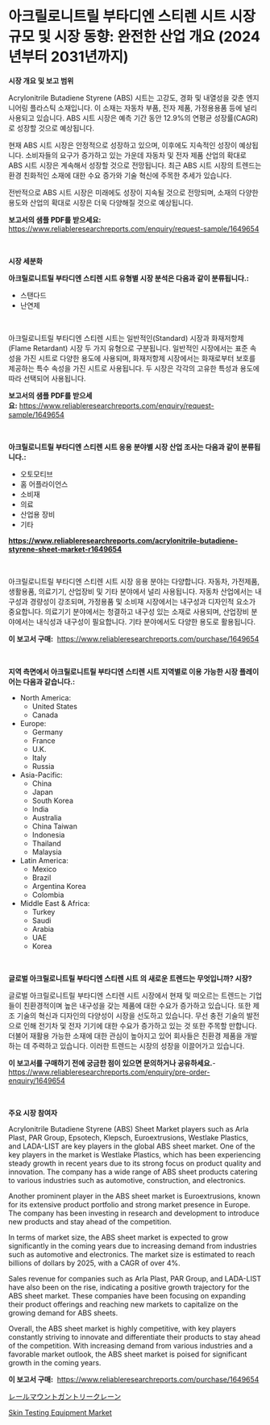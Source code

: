 <p><h1>아크릴로니트릴 부타디엔 스티렌 시트 시장 규모 및 시장 동향: 완전한 산업 개요 (2024년부터 2031년까지)</h1></p><p><strong>시장 개요 및 보고 범위</strong></p>
<p><p>Acrylonitrile Butadiene Styrene (ABS) 시트는 고강도, 경화 및 내열성을 갖춘 엔지니어링 플라스틱 소재입니다. 이 소재는 자동차 부품, 전자 제품, 가정용용품 등에 널리 사용되고 있습니다. ABS 시트 시장은 예측 기간 동안 12.9%의 연평균 성장률(CAGR)로 성장할 것으로 예상됩니다.</p><p>현재 ABS 시트 시장은 안정적으로 성장하고 있으며, 이후에도 지속적인 성장이 예상됩니다. 소비자들의 요구가 증가하고 있는 가운데 자동차 및 전자 제품 산업의 확대로 ABS 시트 시장은 계속해서 성장할 것으로 전망됩니다. 최근 ABS 시트 시장의 트렌드는 환경 친화적인 소재에 대한 수요 증가와 기술 혁신에 주목한 추세가 있습니다.</p><p>전반적으로 ABS 시트 시장은 미래에도 성장이 지속될 것으로 전망되며, 소재의 다양한 용도와 산업의 확대로 시장은 더욱 다양해질 것으로 예상됩니다.</p></p>
<p><strong>보고서의 샘플 PDF를 받으세요:</strong> <a href="https://www.reliableresearchreports.com/enquiry/request-sample/1649654">https://www.reliableresearchreports.com/enquiry/request-sample/1649654</a></p>
<p>&nbsp;</p>
<p><strong>시장 세분화</strong></p>
<p><strong>아크릴로니트릴 부타디엔 스티렌 시트 유형별 시장 분석은 다음과 같이 분류됩니다.:</strong></p>
<p><ul><li>스탠다드</li><li>난연제</li></ul></p>
<p>&nbsp;</p>
<p><p>아크릴로니트릴 부타디엔 스티렌 시트는 일반적인(Standard) 시장과 화재저항제(Flame Retardant) 시장 두 가지 유형으로 구분됩니다. 일반적인 시장에서는 표준 속성을 가진 시트로 다양한 용도에 사용되며, 화재저항제 시장에서는 화재로부터 보호를 제공하는 특수 속성을 가진 시트로 사용됩니다. 두 시장은 각각의 고유한 특성과 용도에 따라 선택되어 사용됩니다.</p></p>
<p><strong>보고서의 샘플 PDF를 받으세요:</strong>&nbsp;<a href="https://www.reliableresearchreports.com/enquiry/request-sample/1649654">https://www.reliableresearchreports.com/enquiry/request-sample/1649654</a></p>
<p>&nbsp;</p>
<p><strong> 아크릴로니트릴 부타디엔 스티렌 시트 응용 분야별 시장 산업 조사는 다음과 같이 분류됩니다.:</strong></p>
<p><ul><li>오토모티브</li><li>홈 어플라이언스</li><li>소비재</li><li>의료</li><li>산업용 장비</li><li>기타</li></ul></p>
<p><strong><a href="https://www.reliableresearchreports.com/acrylonitrile-butadiene-styrene-sheet-market-r1649654">https://www.reliableresearchreports.com/acrylonitrile-butadiene-styrene-sheet-market-r1649654</a></strong></p>
<p>&nbsp;</p>
<p><p>아크릴로니트릴 부타디엔 스티렌 시트 시장 응용 분야는 다양합니다. 자동차, 가전제품, 생활용품, 의료기기, 산업장비 및 기타 분야에서 널리 사용됩니다. 자동차 산업에서는 내구성과 경량성이 강조되며, 가정용품 및 소비재 시장에서는 내구성과 디자인적 요소가 중요합니다. 의료기기 분야에서는 청결하고 내구성 있는 소재로 사용되며, 산업장비 분야에서는 내식성과 내구성이 필요합니다. 기타 분야에서도 다양한 용도로 활용됩니다.</p></p>
<p><strong>이 보고서 구매:</strong>&nbsp; <a href="https://www.reliableresearchreports.com/purchase/1649654">https://www.reliableresearchreports.com/purchase/1649654</a></p>
<p>&nbsp;</p>
<p><strong>지역 측면에서 아크릴로니트릴 부타디엔 스티렌 시트 지역별로 이용 가능한 시장 플레이어는 다음과 같습니다.:</strong></p>
<p><ul>
    <li>
        North America:
        <ul>
            <li>United States</li>
            <li>Canada</li>
        </ul>
    </li>
    <li>
        Europe:
        <ul>
            <li>Germany</li>
            <li>France</li>
            <li>U.K.</li>
            <li>Italy</li>
            <li>Russia</li>
        </ul>
    </li>
    <li>
        Asia-Pacific:
        <ul>
            <li>China</li>
            <li>Japan</li>
            <li>South Korea</li>
            <li>India</li>
            <li>Australia</li>
            <li>China Taiwan</li>
            <li>Indonesia</li>
            <li>Thailand</li>
            <li>Malaysia</li>
        </ul>
    </li>
    <li>
        Latin America:
        <ul>
            <li>Mexico</li>
            <li>Brazil</li>
            <li>Argentina Korea</li>
            <li>Colombia</li>
        </ul>
    </li>
    <li>
        Middle East & Africa:
        <ul>
            <li>Turkey</li>
            <li>Saudi</li>
            <li>Arabia</li>
            <li>UAE</li>
            <li>Korea</li>
        </ul>
    </li>
    </ul></p>
<p>&nbsp;</p>
<p><strong>글로벌 아크릴로니트릴 부타디엔 스티렌 시트 의 새로운 트렌드는 무엇입니까? 시장?</strong></p>
<p><p>글로벌 아크릴로니트릴 부타디엔 스티렌 시트 시장에서 현재 및 떠오르는 트렌드는 기업들이 친환경적이며 높은 내구성을 갖는 제품에 대한 수요가 증가하고 있습니다. 또한 제조 기술의 혁신과 디자인의 다양성이 시장을 선도하고 있습니다. 무선 충전 기술의 발전으로 인해 전기차 및 전자 기기에 대한 수요가 증가하고 있는 것 또한 주목할 만합니다. 더불어 재활용 가능한 소재에 대한 관심이 높아지고 있어 회사들은 친환경 제품을 개발하는 데 주력하고 있습니다. 이러한 트렌드는 시장의 성장을 이끌어가고 있습니다.</p></p>
<p><strong>이 보고서를 구매하기 전에 궁금한 점이 있으면 문의하거나 공유하세요.</strong>- <a href="https://www.reliableresearchreports.com/enquiry/pre-order-enquiry/1649654">https://www.reliableresearchreports.com/enquiry/pre-order-enquiry/1649654</a></p>
<p>&nbsp;</p>
<p><strong>주요 시장 참여자</strong></p>
<p><p>Acrylonitrile Butadiene Styrene (ABS) Sheet Market players such as Arla Plast, PAR Group, Epsotech, Klepsch, Euroextrusions, Westlake Plastics, and LADA-LIST are key players in the global ABS sheet market. One of the key players in the market is Westlake Plastics, which has been experiencing steady growth in recent years due to its strong focus on product quality and innovation. The company has a wide range of ABS sheet products catering to various industries such as automotive, construction, and electronics.</p><p>Another prominent player in the ABS sheet market is Euroextrusions, known for its extensive product portfolio and strong market presence in Europe. The company has been investing in research and development to introduce new products and stay ahead of the competition.</p><p>In terms of market size, the ABS sheet market is expected to grow significantly in the coming years due to increasing demand from industries such as automotive and electronics. The market size is estimated to reach billions of dollars by 2025, with a CAGR of over 4%.</p><p>Sales revenue for companies such as Arla Plast, PAR Group, and LADA-LIST have also been on the rise, indicating a positive growth trajectory for the ABS sheet market. These companies have been focusing on expanding their product offerings and reaching new markets to capitalize on the growing demand for ABS sheets.</p><p>Overall, the ABS sheet market is highly competitive, with key players constantly striving to innovate and differentiate their products to stay ahead of the competition. With increasing demand from various industries and a favorable market outlook, the ABS sheet market is poised for significant growth in the coming years.</p></p>
<p><strong>이 보고서 구매:</strong>&nbsp;&nbsp;<a href="https://www.reliableresearchreports.com/purchase/1649654">https://www.reliableresearchreports.com/purchase/1649654</a></p>
<p><p><a href="https://github.com/ksxzwxabcuynh011/Market-Research-Report-List-1/blob/main/479026031238.md">レールマウントガントリークレーン</a></p><p><a href="https://github.com/BryceTownsendr/Market-Research-Report-List-4/blob/main/skin-testing-equipment-market.md">Skin Testing Equipment Market</a></p></p>